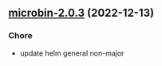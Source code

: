 

## [microbin-2.0.3](https://github.com/truecharts/charts/compare/microbin-2.0.2...microbin-2.0.3) (2022-12-13)

### Chore

- update helm general non-major
  
  